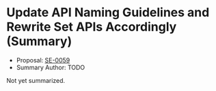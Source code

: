 # Update API Naming Guidelines and Rewrite Set APIs Accordingly (Summary)

* Proposal: [SE-0059](https://github.com/apple/swift-evolution/blob/main/proposals/0059-updated-set-apis.md)
* Summary Author: TODO

Not yet summarized.
